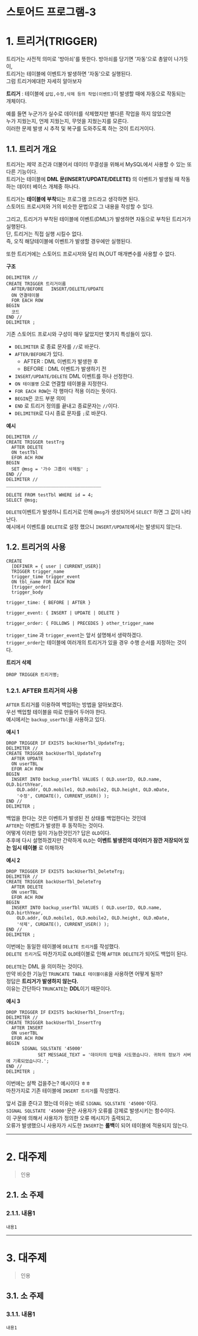 스토어드 프로그램-3
=======================
# 1. 트리거(TRIGGER)
트리거는 사전적 의미로 '방아쇠'를 뜻한다. 방아쇠를 당기면 '자동'으로 총알이 나가듯이,    
트리거는 테이블에 이벤트가 발생하면 '자동'으로 실행된다.    
그럼 트리거에대한 자세히 알아보자    
      
**트리거** : 테이블에 ```삽입,수정,삭제 등의 작업(이벤트)```이 발생할 때에 자동으로 작동되는 개체이다.  
  
예를 들면 누군가가 실수로 데이터를 삭제했지만 별다른 작업을 하지 않았으면    
누가 지웠는지, 언제 지웠는지, 무엇을 지웠는지를 모른다.    
이러한 문제 발생 시 추적 및 복구를 도와주도록 하는 것이 트리거이다.   
  
## 1.1. 트리거 개요
트리거는 제약 조건과 더불어서 데이터 무결성을 위해서 MySQL에서 사용할 수 있는 또 다른 기능이다.  
트리거는 테이블에 **DML 문(INSERT/UPDATE/DELETE)** 의 이벤트가 발생될 때 작동하는 데이터 베이스 개체중 하나다.  
  
트리거는 **테이블에 부착**되는 프로그램 코드라고 생각하면 된다.    
스토어드 프로시저와 거의 비슷한 문법으로 그 내용을 작성할 수 있다.
  
그리고, 트리거가 부착된 테이블에 이벤트(DML)가 발생하면 자동으로 부착된 트리거가 실행된다.  
단, 트리거는 직접 실행 시킬수 없다.   
즉, 오직 해당테이블에 이벤트가 발생할 경우에만 실행된다.  
  
또한 트리거에는 스토어드  프로시저와 달리 IN,OUT 매개변수를 사용할 수 없다.
   
**구조**
```
DELIMITER //
CREATE TRIGGER 트리거이름
  AFTER/BEFORE   INSERT/DELETE/UPDATE
  ON 연결테이블
  FOR EACH ROW
BEGIN
  코드
END //  
DELIMITER ;
```
기존 스토어드 프로시와 구성이 매우 닮았지만 몇가지 특성들이 있다.    
  
* ```DELIMITER``` 로 종료 문자를 ```//```로 바꾼다.
* ```AFTER/BEFORE```가 있다.
  * AFTER : DML 이벤트가 발생한 후 
  * BEFORE : DML 이벤트가 발생하기 전
* ```INSERT/UPDATE/DELETE``` DML 이벤트를 하나 선정한다.
* ```ON 테이블명``` 으로 연결할 테이블을 지정한다.  
* ```FOR EACH ROW```는 각 행마다 적용 이라는 뜻이다.
* ```BEGIN```은 코드 부분 의미
* ```END``` 로 트리거 정의를 끝내고 종료문자는 ```//```이다.
* ```DELIMITER```로 다시 종료 문자를 ```;```로 바꾼다. 
    
**예시**
```
DELIMITER //
CREATE TRIGGER testTrg
  AFTER DELETE
  ON testTbl
  EFOR ACH ROW
BEGIN
  SET @msg = '가수 그룹이 삭제됨' ;
END //
DELIMITER //
____________________________________

DELETE FROM testTbl WHERE id = 4;
SELECT @msg;
```
```DELETE```이벤트가 발생하니 트리거로 인해 ```@msg```가 생성되어서 ```SELECT``` 하면 그 값이 나타난다.   
예시에서 이벤트를 ```DELETE```로 설정 했으니 ```INSERT/UPDATE```에서는 발생되지 않는다.    
  
## 1.2. 트리거의 사용
```
CREATE  
  [DEFINER = { user | CURRENT_USER}]
  TRIGGER trigger_name
  trigger_time trigger_event
  ON tbl_name FOR EACH ROW
  [trigger_order]
  trigger_body
  
trigger_time: { BEFORE | AFTER }

trigger_event: { INSERT | UPDATE | DELETE }

trigger_order: { FOLLOWS | PRECEDES } other_trigger_name

```
```trigger_time``` 과 ```trigger_event```는 앞서 설명해서 생략하겠다.   
```trigger_order```는 테이블에 여러개의 트리거가 있을 경우 수행 순서를 지정하는 것이다.    
  
**트리거 삭제**
```
DROP TRIGGER 트리거명;
```

### 1.2.1. AFTER 트리거의 사용   
```AFTER``` 트리거를 이용하여 백업하는 방법을 알아보겠다.     
우선 백업할 테이블을 따로 만들어 두어야 한다.    
예시에서는 ```backup_userTbl```을 사용하고 있다.  
   
**예시 1**  
```
DROP TRIGGER IF EXISTS backUserTbl_UpdateTrg;
DELIMITER //
CREATE TRIGGER backUserTbl_UpdateTrg
  AFTER UPDATE
  ON userTBL
  EFOR ACH ROW
BEGIN
  INSERT INTO backup_userTbl VALUES ( OLD.userID, OLD.name, OLD.birthYear,
    OLD.addr, OLD.mobile1, OLD.mobile2, OLD.height, OLD.mDate,
    '수정', CURDATE(), CURRENT_USER() );
END //
DELIMITER ;
```
백업을 한다는 것은 이벤트가 발생된 전 상태를 백업한다는 것인데    
```AFTER```는 이벤트가 발생한 후 동작하는 것이다.    
어떻게 이러한 일이 가능한것인가? 답은 ```OLD```이다.     
추후에 다시 설명하겠지만 간략하게 ```OLD```는 **이벤트 발생전의 데이터가 잠깐 저장되어 있는 임시 테이블** 로 이해하자      
   
**예시 2**
```
DROP TRIGGER IF EXISTS backUserTbl_DeleteTrg;
DELIMITER //
CREATE TRIGGER backUserTbl_DeleteTrg
  AFTER DELETE
  ON userTBL
  EFOR ACH ROW
BEGIN
  INSERT INTO backup_userTbl VALUES ( OLD.userID, OLD.name, OLD.birthYear,
    OLD.addr, OLD.mobile1, OLD.mobile2, OLD.height, OLD.mDate,
    '삭제', CURDATE(), CURRENT_USER() );
END //
DELIMITER ;
```
이번에는 동일한 테이블에 ```DELETE 트리거```를 작성했다.    
```DELETE 트리거```도 마찬가지로 ```OLD```테이블로 인해 ```AFTER DELETE```가 되어도 백업이 된다.    
   
 ```DELETE```는 DML 을 의미하는 것이다.    
만약 비슷한 기능인 ```TRUNCATE TABLE 테이블이름```을 사용하면 어떻게 될까?  
정답은 **트리거가 발생하지 않는다.**   
이유는 간단하다 ```TRUNCATE```는 **DDL**이기 때문이다.
  
**예시 3**
```
DROP TRIGGER IF EXISTS backUserTbl_InsertTrg;
DELIMITER //
CREATE TRIGGER backUserTbl_InsertTrg
  AFTER INSERT
  ON userTBL
  EFOR ACH ROW
BEGIN
      SIGNAL SQLSTATE '45000'
            SET MESSAGE_TEXT = '데이터의 입력을 시도했습니다. 귀하의 정보가 서버에 기록되었습니다.';
END //
DELIMITER ;
```
이번에는 살짝 겁을주는? 예시이다 ㅎㅎ  
마찬가지로 기존 테이블에 ```INSERT 트리거```를 작성했다.  
  
앞서 겁을 준다고 했는데 이유는 바로 ```SIGNAL SQLSTATE '45000'```이다.  
```SIGNAL SQLSTATE '45000'```문은 사용자가 오류를 강제로 발생시키는 함수이다.  
이 구문에 의해서 사용자가 정의한 오류 메시지가 출력되고,  
오류가 발생했으니 사용자가 시도한 ```INSERT```는 **롤백**이 되어 테이블에 적용되지 않는다.  














***
# 2. 대주제
> 인용
## 2.1. 소 주제
### 2.1.1. 내용1
```
내용1
```   

***
# 3. 대주제
> 인용
## 3.1. 소 주제
### 3.1.1. 내용1
```
내용1
```
